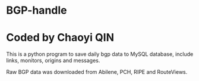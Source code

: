 # BGP-handle
# Coded by Chaoyi QIN
This is a python program to save daily bgp data to MySQL database, include links, monitors, origins and messages.

Raw BGP data was downloaded from Abilene, PCH, RIPE and RouteViews.
